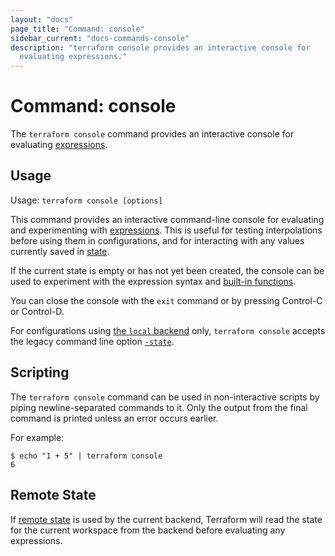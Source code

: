 ```yaml
---
layout: "docs"
page_title: "Command: console"
sidebar_current: "docs-commands-console"
description: "terraform console provides an interactive console for
  evaluating expressions."
---
```


# Command: console

The `terraform console` command provides an interactive console for
evaluating [expressions](/docs/language/expressions/index.html).

## Usage

Usage: `terraform console [options]`

This command provides an interactive command-line console for evaluating and
experimenting with [expressions](/docs/language/expressions/index.html).
This is useful for testing interpolations before using them in configurations,
and for interacting with any values currently saved in
[state](/docs/language/state/index.html).

If the current state is empty or has not yet been created, the console can be
used to experiment with the expression syntax and
[built-in functions](/docs/language/functions/index.html).

You can close the console with the `exit` command or by pressing Control-C
or Control-D.

For configurations using
[the `local` backend](/docs/language/settings/backends/local.html) only,
`terraform console` accepts the legacy command line option
[`-state`](/docs/language/settings/backends/local.html#command-line-arguments).

## Scripting

The `terraform console` command can be used in non-interactive scripts
by piping newline-separated commands to it. Only the output from the
final command is printed unless an error occurs earlier.

For example:

```shell
$ echo "1 + 5" | terraform console
6
```

## Remote State

If [remote state](/docs/language/state/remote.html) is used by the current backend,
Terraform will read the state for the current workspace from the backend
before evaluating any expressions.
